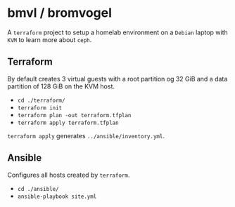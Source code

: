 # bmvl / bromvogel

A `terraform` project to setup a homelab environment on
a `Debian` laptop with `KVM` to learn more about `ceph`.


## Terraform

By default creates 3 virtual guests with a root partition og 32 GiB and a data partition of 128 GiB on the KVM host.

- `cd ./terraform/`
- `terraform init`
- `terraform plan -out terraform.tfplan`
- `terraform apply terraform.tfplan`

`terraform apply` generates `../ansible/inventory.yml`. 


## Ansible

Configures all hosts created by `terraform`.

- `cd ./ansible/`
- `ansible-playbook site.yml`

